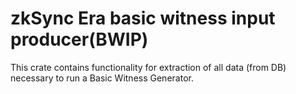 # zkSync Era basic witness input producer(BWIP)

This crate contains functionality for extraction of all data (from DB) necessary to run a Basic Witness Generator.
